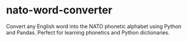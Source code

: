 # nato-word-converter
Convert any English word into the NATO phonetic alphabet using Python and Pandas. Perfect for learning phonetics and Python dictionaries.
